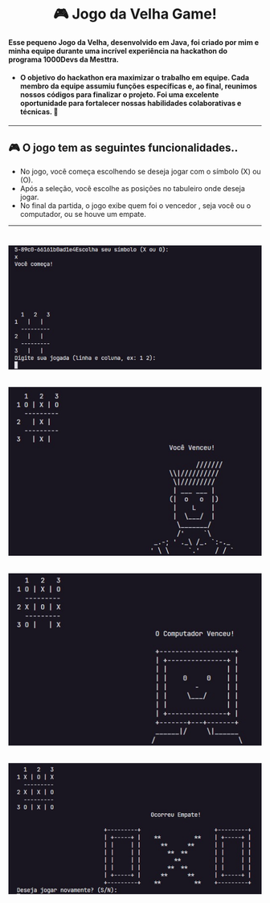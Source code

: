 <h1 align="center">
  <br>🎮 Jogo da Velha Game!
</h1>


####  Esse pequeno Jogo da Velha, desenvolvido em Java, foi criado por mim e minha equipe durante uma incrível experiência na hackathon do programa 1000Devs da Mesttra.      
* #### O objetivo do hackathon era maximizar o trabalho em equipe. Cada membro da equipe assumiu funções específicas e, ao final, reunimos nossos códigos para finalizar o projeto. Foi uma excelente oportunidade para fortalecer nossas habilidades colaborativas e técnicas. 🚀



---

## 🎮 O jogo tem as seguintes funcionalidades..

- No jogo, você começa escolhendo se deseja jogar com o símbolo (X) ou (O). 
- Após a seleção, você escolhe as posições no tabuleiro onde deseja jogar.
- No final da partida, o jogo exibe quem foi o vencedor , seja você ou o computador, ou se houve um empate.

---
<h1 align="center">

![escolha como deseja jogar](assets/img/escolhaComoJogar.png)

![Vitoria do Usuário](assets/img/vitoriaUsuario.png)

![Vitoria do Computador](assets/img/vitoriaComputador.png)

![Empate](assets/img/empate.png)

</h1>


